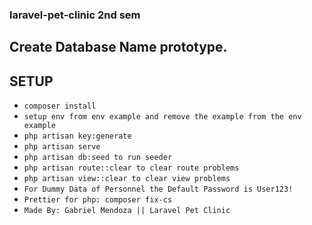### laravel-pet-clinic 2nd sem
## Create Database Name prototype.

## SETUP

-   `composer install`
-   `setup env from env example and remove the example from the env example`
-   `php artisan key:generate`
-   `php artisan serve`
-   `php artisan db:seed to run seeder`
-   `php artisan route::clear to clear route problems`
-   `php artisan view::clear to clear view problems`
-   `For Dummy Data of Personnel the Default Password is User123!`
-   `Prettier for php: composer fix-cs`
-   `Made By: Gabriel Mendoza || Laravel Pet Clinic`
